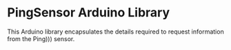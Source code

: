 PingSensor Arduino Library
==========================

This Arduino library encapsulates the details required to request information
from the Ping))) sensor.

